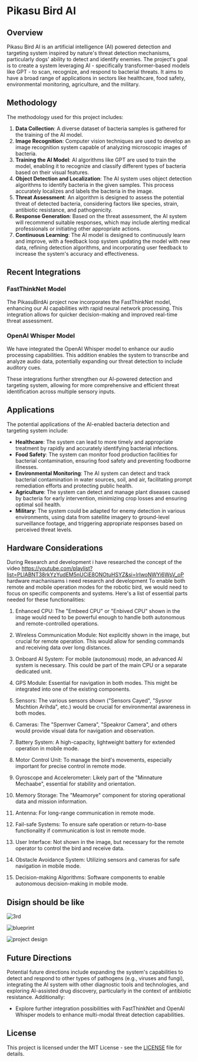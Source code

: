# Pikasu Bird AI

## Overview
Pikasu Bird AI is an artificial intelligence (AI) powered detection and targeting system inspired by nature's threat detection mechanisms, particularly dogs' ability to detect and identify enemies. The project's goal is to create a system leveraging AI - specifically transformer-based models like GPT - to scan, recognize, and respond to bacterial threats. It aims to have a broad range of applications in sectors like healthcare, food safety, environmental monitoring, agriculture, and the military.

## Methodology
The methodology used for this project includes:

1. **Data Collection**: A diverse dataset of bacteria samples is gathered for the training of the AI model.
2. **Image Recognition**: Computer vision techniques are used to develop an image recognition system capable of analyzing microscopic images of bacteria.
3. **Training the AI Model**: AI algorithms like GPT are used to train the model, enabling it to recognize and classify different types of bacteria based on their visual features.
4. **Object Detection and Localization**: The AI system uses object detection algorithms to identify bacteria in the given samples. This process accurately localizes and labels the bacteria in the image.
5. **Threat Assessment**: An algorithm is designed to assess the potential threat of detected bacteria, considering factors like species, strain, antibiotic resistance, and pathogenicity.
6. **Response Generation**: Based on the threat assessment, the AI system will recommend suitable responses, which may include alerting medical professionals or initiating other appropriate actions.
7. **Continuous Learning**: The AI model is designed to continuously learn and improve, with a feedback loop system updating the model with new data, refining detection algorithms, and incorporating user feedback to increase the system's accuracy and effectiveness.

## Recent Integrations

### FastThinkNet Model
The PikasuBirdAi project now incorporates the FastThinkNet model, enhancing our AI capabilities with rapid neural network processing. This integration allows for quicker decision-making and improved real-time threat assessment.

### OpenAI Whisper Model
We have integrated the OpenAI Whisper model to enhance our audio processing capabilities. This addition enables the system to transcribe and analyze audio data, potentially expanding our threat detection to include auditory cues.

These integrations further strengthen our AI-powered detection and targeting system, allowing for more comprehensive and efficient threat identification across multiple sensory inputs.

## Applications
The potential applications of the AI-enabled bacteria detection and targeting system include:

- **Healthcare**: The system can lead to more timely and appropriate treatment by rapidly and accurately identifying bacterial infections.
- **Food Safety**: The system can monitor food production facilities for bacterial contamination, ensuring food safety and preventing foodborne illnesses.
- **Environmental Monitoring**: The AI system can detect and track bacterial contamination in water sources, soil, and air, facilitating prompt remediation efforts and protecting public health.
- **Agriculture**: The system can detect and manage plant diseases caused by bacteria for early intervention, minimizing crop losses and ensuring optimal soil health.
- **Military**: The system could be adapted for enemy detection in various environments, using data from satellite imagery to ground-level surveillance footage, and triggering appropriate responses based on perceived threat levels.

## Hardware Considerations
During Research and development i have researched the concept of the video https://youtube.com/playlist?list=PLlABNT38rkYzYudEM5nUCiE8ONOtuHSYZ&si=lrIwoNWYi6WsV_oP hardware machanisams i need research and development
To enable both remote and mobile operation modes for the robotic bird, we would need to focus on specific components and systems. Here's a list of essential parts needed for these functionalities:

1. Enhanced CPU: The "Embeed CPU" or "Enbived CPU" shown in the image would need to be powerful enough to handle both autonomous and remote-controlled operations.

2. Wireless Communication Module: Not explicitly shown in the image, but crucial for remote operation. This would allow for sending commands and receiving data over long distances.

3. Onboard AI System: For mobile (autonomous) mode, an advanced AI system is necessary. This could be part of the main CPU or a separate dedicated unit.

4. GPS Module: Essential for navigation in both modes. This might be integrated into one of the existing components.

5. Sensors: The various sensors shown ("Sensors Cayed", "Sysnor Mschtion Arihda", etc.) would be crucial for environmental awareness in both modes.

6. Cameras: The "Spernver Camera", "Speakror Camera", and others would provide visual data for navigation and observation.

7. Battery System: A high-capacity, lightweight battery for extended operation in mobile mode.

8. Motor Control Unit: To manage the bird's movements, especially important for precise control in remote mode.

9. Gyroscope and Accelerometer: Likely part of the "Minnature Mechaabe", essential for stability and orientation.

10. Memory Storage: The "Meamorye" component for storing operational data and mission information.

11. Antenna: For long-range communication in remote mode.

12. Fail-safe Systems: To ensure safe operation or return-to-base functionality if communication is lost in remote mode.

13. User Interface: Not shown in the image, but necessary for the remote operator to control the bird and receive data.

14. Obstacle Avoidance System: Utilizing sensors and cameras for safe navigation in mobile mode.

15. Decision-making Algorithms: Software components to enable autonomous decision-making in mobile mode.


## Disign should be like
![3rd](https://github.com/Exploit0xfffff/PikasuBirdAi/assets/81065703/33181823-9868-4057-97ec-13857584892a)

![blueprint](https://github.com/Exploit0xfffff/PikasuBirdAi/assets/81065703/2343065c-6449-4f34-99ee-3d238f953fa0)

![project design](https://github.com/Exploit0xfffff/PikasuBirdAi/assets/81065703/3403a75c-0f25-424c-b62b-aafef8ee4ebd)

## Future Directions
Potential future directions include expanding the system's capabilities to detect and respond to other types of pathogens (e.g., viruses and fungi), integrating the AI system with other diagnostic tools and technologies, and exploring AI-assisted drug discovery, particularly in the context of antibiotic resistance. Additionally:

- Explore further integration possibilities with FastThinkNet and OpenAI Whisper models to enhance multi-modal threat detection capabilities.

## License
This project is licensed under the MIT License - see the [LICENSE](./LICENSE) file for details.

